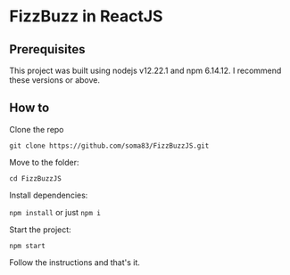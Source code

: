 # FizzBuzz in ReactJS

## Prerequisites

This project was built using nodejs v12.22.1 and npm 6.14.12. I recommend these versions or above.

## How to 

Clone the repo

`git clone https://github.com/soma83/FizzBuzzJS.git`

Move to the folder:

`cd FizzBuzzJS`

Install dependencies:

`npm install` or just `npm i`

Start the project:

`npm start`

Follow the instructions and that's it.
